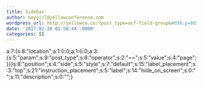 ```yaml
---
title: Sidebar
author: heygirl@yellowconference.com
wordpress_url: http://yellowco.co/?post_type=acf-field-group&#038;p=8057
date: '2017-02-28 01:50:44 -0800'
categories: []
---
```

<p>a:7:{s:8:"location";a:1:{i:0;a:1:{i:0;a:3:{s:5:"param";s:9:"post_type";s:8:"operator";s:2:"==";s:5:"value";s:4:"page";}}}s:8:"position";s:4:"side";s:5:"style";s:7:"default";s:15:"label_placement";s:3:"top";s:21:"instruction_placement";s:5:"label";s:14:"hide_on_screen";s:0:"";s:11:"description";s:0:"";}</p>

